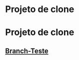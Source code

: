 
# Projeto de clone

# Projeto de clone

## [Branch-Teste](https://github.com/ghsumiyasu/Projetos/blob/main/README-Branch-Teste-01-br-pt.md)
